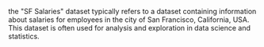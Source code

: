 the "SF Salaries" dataset typically refers to a dataset containing information about salaries for employees in the city of San Francisco, California, USA. This dataset is often used for analysis and exploration in data science and statistics. 
